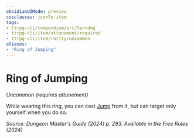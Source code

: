 ```yaml
---
obsidianUIMode: preview
cssclasses: json5e-item
tags:
- ttrpg-cli/compendium/src/5e/xdmg
- ttrpg-cli/item/attunement/required
- ttrpg-cli/item/rarity/uncommon
aliases: 
- "Ring of Jumping"
---
```

# Ring of Jumping
*Uncommon (requires attunement)*  



While wearing this ring, you can cast [Jump](3-Compendium/spells/jump-xphb.md) from it, but can target only yourself when you do so.

*Source: Dungeon Master's Guide (2024) p. 293. Available in the Free Rules (2024)*